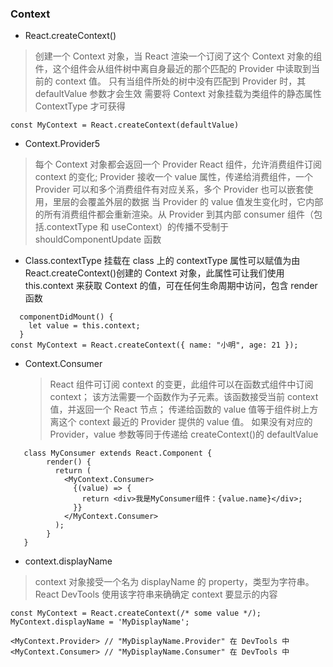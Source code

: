 ### Context

- React.createContext()

> 创建一个 Context 对象，当 React 渲染一个订阅了这个 Context 对象的组件，这个组件会从组件树中离自身最近的那个匹配的 Provider 中读取到当前的 context 值。
> 只有当组件所处的树中没有匹配到 Provider 时，其 defaultValue 参数才会生效
> 需要将 Context 对象挂载为类组件的静态属性 ContextType 才可获得

```
const MyContext = React.createContext(defaultValue)
```

- Context.Provider5

> 每个 Context 对象都会返回一个 Provider React 组件，允许消费组件订阅 context 的变化;
> Provider 接收一个 value 属性，传递给消费组件，一个 Provider 可以和多个消费组件有对应关系，多个 Provider 也可以嵌套使用，里层的会覆盖外层的数据
> 当 Provider 的 value 值发生变化时，它内部的所有消费组件都会重新渲染。从 Provider 到其内部 consumer 组件（包括.contextType 和 useContext）的传播不受制于 shouldComponentUpdate 函数

- Class.contextType 挂载在 class 上的 contextType 属性可以赋值为由 React.createContext()创建的 Context 对象，此属性可让我们使用 this.context 来获取
  Context 的值，可在任何生命周期中访问，包含 render 函数

```
  componentDidMount() {
    let value = this.context;
  }
const MyContext = React.createContext({ name: "小明", age: 21 });
```

- Context.Consumer
  > React 组件可订阅 context 的变更，此组件可以在函数式组件中订阅 context；
  > 该方法需要一个函数作为子元素。该函数接受当前 context 值，并返回一个 React 节点；
  > 传递给函数的 value 值等于组件树上方离这个 context 最近的 Provider 提供的 value 值。
  > 如果没有对应的 Provider，value 参数等同于传递给 createContext()的 defaultValue

```
   class MyConsumer extends React.Component {
        render() {
          return (
            <MyContext.Consumer>
              {(value) => {
                return <div>我是MyConsumer组件：{value.name}</div>;
              }}
            </MyContext.Consumer>
          );
        }
   }
```

- context.displayName

> context 对象接受一个名为 displayName 的 property，类型为字符串。
> React DevTools 使用该字符串来确确定 context 要显示的内容

```
const MyContext = React.createContext(/* some value */);
MyContext.displayName = 'MyDisplayName';

<MyContext.Provider> // "MyDisplayName.Provider" 在 DevTools 中
<MyContext.Consumer> // "MyDisplayName.Consumer" 在 DevTools 中
```
